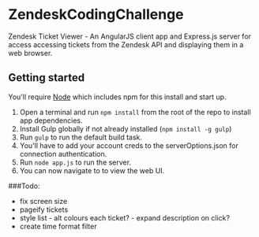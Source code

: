# ZendeskCodingChallenge
Zendesk Ticket Viewer - An AngularJS client app and Express.js server for access accessing tickets from the Zendesk API and displaying them in a web browser.

## Getting started
You'll require [Node][4] which includes npm for this install and start up.

1.	Open a terminal and run ```npm install``` from the root of the repo to install app dependencies.
2.	Install Gulp globally if not already installed (```npm install -g gulp```)
3.	Run ```gulp``` to run the default build task.
4.	You'll have to add your account creds to the serverOptions.json for connection authentication.
5.	Run ```node app.js``` to run the server.
6.	You can now navigate to [](http://localhost:8080/) to view the web UI.

###Todo:
- fix screen size
-	pageify tickets
-	style list
		-	alt colours each ticket?
		-	expand description on click?
-	create time format filter


[1]: https://git-scm.com/book/en/v2/Git-Basics-Getting-a-Git-Repository
[2]: https://nodejs.org/en/
[3]: https://github.com/gulpjs/gulp/blob/master/docs/getting-started.md
[4]: https://nodejs.org/en/download/
